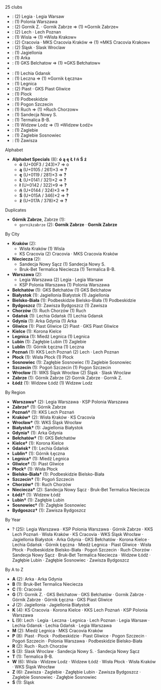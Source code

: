 25 clubs

-  : (2) Legia · Legia Warsaw
-  : (1) Polonia Warszawa
-  : (2) Gornik Z. · Gornik Zabrze ⇒ (1) ≈Gornik Zabrze≈
-  : (2) Lech · Lech Poznan
-  : (1) Wisla ⇒ (1) ≈Wisła Krakow≈
-  : (2) Cracovia · MKS Cracovia Kraków ⇒ (1) ≈MKS Cracovia Krakow≈
-  : (2) Śląsk · Slask Wroclaw
-  : (1) Jagiellonia
-  : (1) Arka
-  : (1) GKS Belchatow ⇒ (1) ≈GKS Bełchatow≈
- 
-  : (1) Lechia Gdansk
-  : (1) Leczna ⇒ (1) ≈Gornik Łęczna≈
-  : (1) Legnica
-  : (2) Piast · GKS Piast Gliwice
-  : (1) Plock
-  : (1) Podbeskidzie
-  : (1) Pogon Szczecin
-  : (1) Ruch ⇒ (1) ≈Ruch Chorzow≈
-  : (1) Sandecja Nowy S.
-  : (1) Termalica B-B.
-  : (1) Widzew Lodz ⇒ (1) ≈Widzew Łodź≈
-  : (1) Zaglebie
-  : (1) Zaglebie Sosnowiec
-  : (1) Zawisza




Alphabet

- **Alphabet Specials** (8):  **ó**  **ą**  **ę**  **Ł**  **ł**  **ń**  **Ś**  **ź** 
  - **ó** (U+00F3 / 243)×7 ⇒ o
  - **ą** (U+0105 / 261)×3 ⇒ **?**
  - **ę** (U+0119 / 281)×3 ⇒ **?**
  - **Ł** (U+0141 / 321)×2 ⇒ **?**
  - **ł** (U+0142 / 322)×9 ⇒ **?**
  - **ń** (U+0144 / 324)×3 ⇒ **?**
  - **Ś** (U+015A / 346)×2 ⇒ **?**
  - **ź** (U+017A / 378)×2 ⇒ **?**




Duplicates

- **Górnik Zabrze**, Zabrze (1):
  - `gornikzabrze` (2): **Gornik Zabrze** · **Gornik Zabrze**




By City

- **Kraków** (2): 
  - Wisła Kraków  (1) Wisla
  - KS Cracovia  (2) Cracovia · MKS Cracovia Kraków
- **Nieciecza** (2): 
  - Sandecja Nowy Sącz  (1) Sandecja Nowy S.
  - Bruk-Bet Termalica Nieciecza  (1) Termalica B-B.
- **Warszawa** (2): 
  - Legia Warszawa  (2) Legia · Legia Warsaw
  - KSP Polonia Warszawa  (1) Polonia Warszawa
- **Bełchatów** (1): GKS Bełchatów  (1) GKS Belchatow
- **Białystok** (1): Jagiellonia Białystok  (1) Jagiellonia
- **Bielsko-Biała** (1): Podbeskidzie Bielsko-Biała  (1) Podbeskidzie
- **Bydgoszcz** (1): Zawisza Bydgoszcz  (1) Zawisza
- **Chorzów** (1): Ruch Chorzów  (1) Ruch
- **Gdańsk** (1): Lechia Gdańsk  (1) Lechia Gdansk
- **Gdynia** (1): Arka Gdynia  (1) Arka
- **Gliwice** (1): Piast Gliwice  (2) Piast · GKS Piast Gliwice
- **Kielce** (1): Korona Kielce 
- **Legnica** (1): Miedź Legnica  (1) Legnica
- **Lubin** (1): Zagłębie Lubin  (1) Zaglebie
- **Lublin** (1): Górnik Łęczna  (1) Leczna
- **Poznań** (1): KKS Lech Poznań  (2) Lech · Lech Poznan
- **Płock** (1): Wisła Płock  (1) Plock
- **Sosnowiec** (1): Zagłębie Sosnowiec  (1) Zaglebie Sosnowiec
- **Szczecin** (1): Pogoń Szczecin  (1) Pogon Szczecin
- **Wrocław** (1): WKS Śląsk Wrocław  (2) Śląsk · Slask Wroclaw
- **Zabrze** (1): Górnik Zabrze  (2) Gornik Zabrze · Gornik Z.
- **Łódź** (1): Widzew Łódź  (1) Widzew Lodz




By Region

- **Warszawa†** (2):   Legia Warszawa · KSP Polonia Warszawa
- **Zabrze†** (1):   Górnik Zabrze
- **Poznań†** (1):   KKS Lech Poznań
- **Kraków†** (2):   Wisła Kraków · KS Cracovia
- **Wrocław†** (1):   WKS Śląsk Wrocław
- **Białystok†** (1):   Jagiellonia Białystok
- **Gdynia†** (1):   Arka Gdynia
- **Bełchatów†** (1):   GKS Bełchatów
- **Kielce†** (1):   Korona Kielce
- **Gdańsk†** (1):   Lechia Gdańsk
- **Lublin†** (1):   Górnik Łęczna
- **Legnica†** (1):   Miedź Legnica
- **Gliwice†** (1):   Piast Gliwice
- **Płock†** (1):   Wisła Płock
- **Bielsko-Biała†** (1):   Podbeskidzie Bielsko-Biała
- **Szczecin†** (1):   Pogoń Szczecin
- **Chorzów†** (1):   Ruch Chorzów
- **Nieciecza†** (2):   Sandecja Nowy Sącz · Bruk-Bet Termalica Nieciecza
- **Łódź†** (1):   Widzew Łódź
- **Lubin†** (1):   Zagłębie Lubin
- **Sosnowiec†** (1):   Zagłębie Sosnowiec
- **Bydgoszcz†** (1):   Zawisza Bydgoszcz




By Year

- ? (25):   Legia Warszawa · KSP Polonia Warszawa · Górnik Zabrze · KKS Lech Poznań · Wisła Kraków · KS Cracovia · WKS Śląsk Wrocław · Jagiellonia Białystok · Arka Gdynia · GKS Bełchatów · Korona Kielce · Lechia Gdańsk · Górnik Łęczna · Miedź Legnica · Piast Gliwice · Wisła Płock · Podbeskidzie Bielsko-Biała · Pogoń Szczecin · Ruch Chorzów · Sandecja Nowy Sącz · Bruk-Bet Termalica Nieciecza · Widzew Łódź · Zagłębie Lubin · Zagłębie Sosnowiec · Zawisza Bydgoszcz






By A to Z

- **A** (2): Arka · Arka Gdynia
- **B** (1): Bruk-Bet Termalica Nieciecza
- **C** (1): Cracovia
- **G** (7): Gornik Z. · GKS Belchatow · GKS Bełchatów · Gornik Zabrze · Górnik Zabrze · Górnik Łęczna · GKS Piast Gliwice
- **J** (2): Jagiellonia · Jagiellonia Białystok
- **K** (4): KS Cracovia · Korona Kielce · KKS Lech Poznań · KSP Polonia Warszawa
- **L** (9): Lech · Legia · Leczna · Legnica · Lech Poznan · Legia Warsaw · Lechia Gdansk · Lechia Gdańsk · Legia Warszawa
- **M** (2): Miedź Legnica · MKS Cracovia Kraków
- **P** (8): Piast · Plock · Podbeskidzie · Piast Gliwice · Pogon Szczecin · Pogoń Szczecin · Polonia Warszawa · Podbeskidzie Bielsko-Biała
- **R** (2): Ruch · Ruch Chorzów
- **S** (3): Slask Wroclaw · Sandecja Nowy S. · Sandecja Nowy Sącz
- **T** (1): Termalica B-B.
- **W** (6): Wisla · Widzew Lodz · Widzew Łódź · Wisła Płock · Wisła Kraków · WKS Śląsk Wrocław
- **Z** (6): Zawisza · Zaglebie · Zagłębie Lubin · Zawisza Bydgoszcz · Zaglebie Sosnowiec · Zagłębie Sosnowiec
- **Ś** (1): Śląsk





